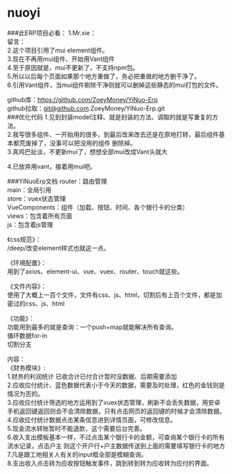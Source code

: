# nuoyi
###此ERP项目必看：
1.Mr.xie：<br/>
留言：<br/>
2.这个项目引用了mui element组件。<br/>
3.现在不再用mui组件、开始用Vant组件<br/>
4.至于原因就是，mui不更新了，不支持npm包。<br/>
5.所以以后每个页面如果那个地方重做了，务必把重做的地方删干净了。<br/>
6.引用Vant组件，当mui组件剔除干净则就可以删掉这些静态的mui打包的文件。<br/>

github库：https://github.com/ZoeyMoney/YiNuo-Erp<br/>
github拉取：git@github.com:ZoeyMoney/YiNuo-Erp.git<br/>
###优化代码
1.见到封装model注释、就是封装的方法、调取的就是写重复的方法。<br/>
2.我写很多组件、一开始用的很多，到最后改来改去还是在原地打转，最后组件基本都荒废掉了，没事可以把没用的组件
删除掉。<br/>
3.真鸡巴扯淡，不更新mui了，想想全部mui改成Vant头就大<br/>

4.已放弃用vant，接着用mui吧。

###YiNuoErp文档
router：路由管理<br/>
main：全局引用<br/>
store：vuex状态管理<br/>
VueComponents：组件（加载、按钮、时间、各个银行卡的分类）<br/>
views：包含着所有页面<br/>
js：包含着js管理<br/>

《css规范》：<br/>
/deep/改变element样式也就这一点。<br/>


《环境配置》：<br/>
用到了axios、element-ui、vue、vuex、router、touch就这些。<br/>

《文件内容》：<br/>
使用了大概上一百个文件，文件有css、js、html，切割后有上百个文件，都是加密过的css、js、html<br/>

《功能》：<br/>
功能用到最多的就是查询：一个push+map就能解决所有查询。<br/>
循环数据for-in<br/>
切割分支<br/>

内容：<br/>
《财务模块》:<br/>
1.财务的利润统计 已收合计已付合计暂时没数据、后期需要添加<br/>
2.应收应付统计、蓝色数据代表小于今天的数据，需要及时处理，红色的金钱则是情况为否的。<br/>
3.应收应付统计筛选的地方运用到了vuex状态管理，刷新不会丢失数据，用安卓手机返回键返回则会不会清除数据，只有点击网页的返回键的时候才会清除数据。<br/>
4.应收应付统计数据点击某条信息进到详情页面，可修改信息。<br/>
5.现金流水转账暂时不能退款，这个需要后台完善。<br/>
6.收入支出模板基本一样，不过点击某个银行卡的金额，可查询某个银行卡的所有流水记录，点击户主 则这个开户行+户主数据传送到上面的需要填写银行卡的地方<br/>
7.凡是跟工地相关人有关的input框全部是模糊查询。<br/>
8.支出收入点击转为应收按钮触发事件，跳到转到转为应收转为应付的界面。<br/>


